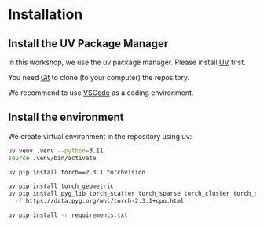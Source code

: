 # Installation

## Install the UV Package Manager
In this workshop, we use the uv package manager.
Please install [UV](https://docs.astral.sh/uv/) first.

You need [Git](https://github.com/git-guides/install-git) to clone (to your computer) the repository.

We recommend to use [VSCode](https://code.visualstudio.com/download) as a coding environment.

## Install the environment
We create virtual environment in the repository using uv:

```bash
uv venv .venv --python=3.11
source .venv/bin/activate

uv pip install torch==2.3.1 torchvision 

uv pip install torch_geometric
uv pip install pyg_lib torch_scatter torch_sparse torch_cluster torch_spline_conv \
  -f https://data.pyg.org/whl/torch-2.3.1+cpu.html

uv pip install -r requirements.txt
```
